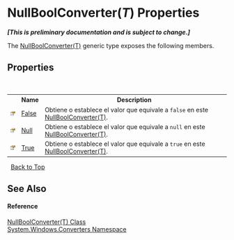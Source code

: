 # NullBoolConverter(*T*) Properties
 _**\[This is preliminary documentation and is subject to change.\]**_

The <a href="976554e1-510e-962b-2a5a-c0ee75be9766">NullBoolConverter(T)</a> generic type exposes the following members.


## Properties
&nbsp;<table><tr><th></th><th>Name</th><th>Description</th></tr><tr><td>![Public property](media/pubproperty.gif "Public property")</td><td><a href="d6e2e7fb-1161-b459-900d-ee167ec36742">False</a></td><td>
Obtiene o establece el valor que equivale a `false` en este <a href="976554e1-510e-962b-2a5a-c0ee75be9766">NullBoolConverter(T)</a>.</td></tr><tr><td>![Public property](media/pubproperty.gif "Public property")</td><td><a href="08f00f80-5c95-a2bb-7658-ab2b96aab49f">Null</a></td><td>
Obtiene o establece el valor que equivale a `null` en este <a href="976554e1-510e-962b-2a5a-c0ee75be9766">NullBoolConverter(T)</a>.</td></tr><tr><td>![Public property](media/pubproperty.gif "Public property")</td><td><a href="8d99e0f8-2254-7673-4178-be098d834bd9">True</a></td><td>
Obtiene o establece el valor que equivale a `true` en este <a href="976554e1-510e-962b-2a5a-c0ee75be9766">NullBoolConverter(T)</a>.</td></tr></table>&nbsp;
<a href="#nullboolconverter(*t*)-properties">Back to Top</a>

## See Also


#### Reference
<a href="976554e1-510e-962b-2a5a-c0ee75be9766">NullBoolConverter(T) Class</a><br /><a href="209509be-498c-78bd-c9c1-8c3bc31f7d1f">System.Windows.Converters Namespace</a><br />